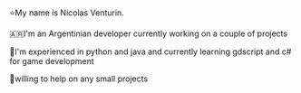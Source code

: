 ⭐My name is Nicolas Venturin.

🇦🇷I'm an Argentinian developer currently working on a couple of projects

👾I'm experienced in python and java and currently learning gdscript and c# for game development

🧉willing to help on any small projects
